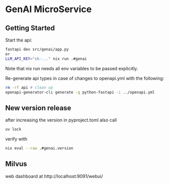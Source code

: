# GenAI MicroService

## Getting Started
Start the api:
```sh
fastapi dev src/genai/app.py
or
LLM_API_KEY="sk-..." nix run .#genai
```

Note that nix run needs all env variables to be passed explicitly.

Re-generate api types in case of changes to openapi.yml with the following:
```sh
rm -rf api # clean up
openapi-generator-cli generate -g python-fastapi -i ../openapi.yml
```

## New version release
after increasing the version in pyproject.toml also call
```sh
uv lock
```
verify with
```sh
nix eval --raw .#genai.version
```

## Milvus
web dashboard at http://localhost:9091/webui/

